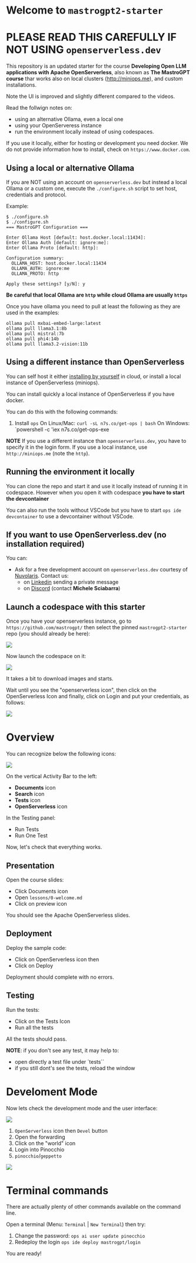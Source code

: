 # Welcome to `mastrogpt2-starter` 

# PLEASE READ THIS CAREFULLY IF NOT USING `openserverless.dev`

This repository is  an updated starter for the course **Developing Open LLM applications with Apache OpenServerless**, also known as **The MastroGPT course** thar works also on local clusters (http://miniops.me), and custom installations.

Note the UI is improved and slightly different compared to the videos.

Read the follwign notes on:
- using an alternative Ollama, even a local one
- using your OpenServeress instance
- run the environment locally instead of using codespaces.

If you use it locally, either for hosting or development you need docker. We do not provide information how to install, check on `https://www.docker.com`.

## Using a local or alternative Ollama

If you are NOT using an account on `openserverless.dev` but instead a local Ollama or a custom one, execute the `./configure.sh` script to set host, credentials and protocol.

Example:

```
$ ./configure.sh 
$ ./configure.sh 
=== MastroGPT Configuration ===

Enter Ollama Host [default: host.docker.local:11434]: 
Enter Ollama Auth [default: ignore:me]: 
Enter Ollama Proto [default: http]: 

Configuration summary:
  OLLAMA_HOST: host.docker.local:11434
  OLLAMA_AUTH: ignore:me
  OLLAMA_PROTO: http

Apply these settings? [y/N]: y
```

**Be careful that local Ollama are `http` while cloud Ollama are usually `https`**

Once you have ollama you need to pull at least the following as they are used in the examples:

```
ollama pull mxbai-embed-large:latest
ollama pull llama3.1:8b
ollama pull mistral:7b
ollama pull phi4:14b
ollama pull llama3.2-vision:11b
```

## Using a different instance than OpenServerless

You can self host it either [installing by yourself](https://openserverless.apache.org/docs/installation/) in cloud, or install a local instance of OpenServerless (miniops).

You can install quickly a local instance of OpenServerless if you have docker.

You can do this with the following commands:

1. Install `ops`
  On Linux/Mac:  `curl -sL n7s.co/get-ops | bash`
  On Windows: `powershell -c 'iex n7s.co/get-ops-exe

**NOTE** If you use a different instance than `openserverless.dev`, you have to specify it in the login form. If you use a local instance, use `http://miniops.me` (note the `http`). 

## Running the environment it locally

You can clone the repo and start it and use it locally instead of running it in codespace.
However when you open it with codespace **you have to start the devcontainer**

You can also run the tools without VSCode but you have to start `ops ide devcontainer` to use a devcontainer without VSCode.

## If you want to use OpenServerless.dev (no installation required)

You can:
-  Ask for a free development account on `openserverless.dev` courtesy of [Nuvolaris](http://nuvolaris.io). Contact us:
   - on [Linkedin](https://linkedin.com/in/msciab) sending a private message 
   - on [Discord](https://bit.ly/openserverless-discord) (contact **Michele Sciabarra**)
  
## Launch a codespace with this starter

Once you have your openserverless instance,  go to `https://github.com/mastrogpt/` then select the pinned `mastrogpt2-starter` repo (you should already be here):

![](lessons/assets/starter.png)

Now launch the codespace on it:

![](lessons/assets/codespaces.png)

It takes a bit to download images and starts.

Wait until you see the "openserverless icon", then click on the  OpenServerless Icon and finally, click on Login and put your credentials, as follows:

![](lessons/assets/environment.png)

# Overview

You can recognize below the following icons:

![](lessons/assets/icons.png)

On the vertical Activity Bar to the left:

- **Documents** icon
- **Search** icon
- **Tests** icon
- **OpenServerless** icon

In the Testing panel:
- Run Tests
- Run One Test

Now, let's check that everything works.

## Presentation

Open the course slides:

- Click Documents icon
- Open `lessons/0-welcome.md`
- Click on preview icon

You should see the Apache OpenServerless slides.

## Deployment

Deploy the sample code:

- Click on OpenServerless icon then
- Click on Deploy

Deployment should complete with no errors.

## Testing

Run the tests:

- Click on the Tests Icon 
- Run all the tests

All the tests should pass.

**NOTE**: if you don't see any test, it may help to:

- open directly a test file under `tests``
- if you still dont's see the tests, reload the window

# Develoment Mode

Now lets check the development mode and the user interface:

![](lessons/assets/devmode.png)

1. `OpenServerless` icon then `Devel` button
1. Open the forwarding
1. Click on the "world" icon
1. Login into Pinocchio
1.  `pinocchio`/`geppetto`

![](lessons/assets/pinocchio.png)

# Terminal commands

There are actually plenty of other commands available on the command line.

Open a terminal (Menu: `Terminal` | `New Terminal`) then try:

1. Change the password: `ops ai user update pinocchio`
1. Redeploy the login `ops ide deploy mastrogpt/login`

You are ready!




